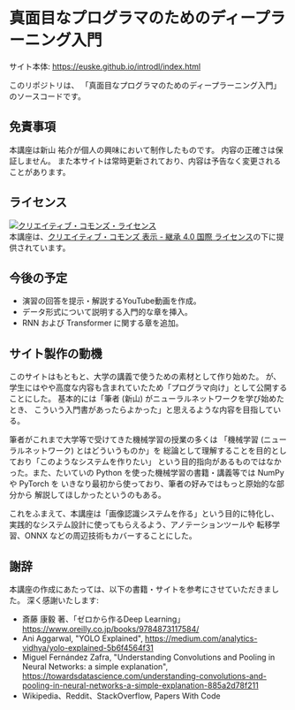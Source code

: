 # 真面目なプログラマのためのディープラーニング入門

サイト本体: https://euske.github.io/introdl/index.html

このリポジトリは、
「真面目なプログラマのためのディープラーニング入門」
のソースコードです。

## 免責事項

本講座は新山 祐介が個人の興味において制作したものです。
内容の正確さは保証しません。
また本サイトは常時更新されており、内容は予告なく変更されることがあります。

## ライセンス

<a rel="license" href="http://creativecommons.org/licenses/by-sa/4.0/"><img alt="クリエイティブ・コモンズ・ライセンス" style="border-width:0" src="https://i.creativecommons.org/l/by-sa/4.0/88x31.png" /></a><br />本講座は、<a rel="license" href="http://creativecommons.org/licenses/by-sa/4.0/">クリエイティブ・コモンズ 表示 - 継承 4.0 国際 ライセンス</a>の下に提供されています。

## 今後の予定

 - 演習の回答を提示・解説するYouTube動画を作成。
 - データ形式について説明する入門的な章を挿入。
 - RNN および Transformer に関する章を追加。

## サイト製作の動機

このサイトはもともと、大学の講義で使うための素材として作り始めた。
が、学生にはやや高度な内容も含まれていたため「プログラマ向け」として公開することにした。
基本的には「筆者 (新山) がニューラルネットワークを学び始めたとき、
こういう入門書があったらよかった」と思えるような内容を目指している。

筆者がこれまで大学等で受けてきた機械学習の授業の多くは
「機械学習 (ニューラルネットワーク) とはどういうものか」を
総論として理解することを目的としており「このようなシステムを作りたい」
という目的指向があるものではなかった。また、たいていの
Python を使った機械学習の書籍・講義等では NumPy や PyTorch を
いきなり最初から使っており、筆者の好みではもっと原始的な部分から
解説してほしかったというのもある。

これをふまえて、本講座は「画像認識システムを作る」という目的に特化し、
実践的なシステム設計に使ってもらえるよう、アノテーションツールや
転移学習、ONNX などの周辺技術もカバーすることにした。

## 謝辞

本講座の作成にあたっては、以下の書籍・サイトを参考にさせていただきました。
深く感謝いたします:

 - 斎藤 康毅 著、「ゼロから作るDeep Learning」 https://www.oreilly.co.jp/books/9784873117584/
 - Ani Aggarwal, "YOLO Explained", https://medium.com/analytics-vidhya/yolo-explained-5b6f4564f31
 - Miguel Fernández Zafra, "Understanding Convolutions and Pooling in Neural Networks: a simple explanation", https://towardsdatascience.com/understanding-convolutions-and-pooling-in-neural-networks-a-simple-explanation-885a2d78f211
 - Wikipedia、Reddit、StackOverflow, Papers With Code
